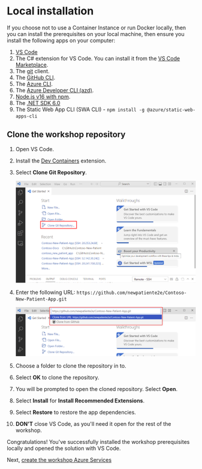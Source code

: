 # Local installation

If you choose not to use a Container Instance or run Docker locally, then you can install the prerequisites on your local machine, then ensure you install the following apps on your computer:

1. [VS Code](https://code.visualstudio.com/?WT.mc_id=aiml-77396-cxa)
1. The C# extension for VS Code. You can install it from the [VS Code Marketplace](https://marketplace.visualstudio.com/items?itemName=ms-dotnettools.csharp&WT.mc_id=aiml-77396-cxa).
1. The [git](https://git-scm.com/) client.
1. The [GitHub CLI](https://github.com/cli/cli).
1. The [Azure CLI](https://learn.microsoft.com/cli/azure/install-azure-cli?WT.mc_id=aiml-77396-cxa).
1. The [Azure Developer CLI (azd)](https://learn.microsoft.com/azure/developer/azure-developer-cli/get-started?tabs=bare-metal%2Clinuxmac&pivots=programming-language-csharp&WT.mc_id=aiml-77396-cxa).
1. [Node.js v16 with npm](https://nodejs.org/).
1. The [.NET SDK 6.0](https://dotnet.microsoft.com/download/dotnet/6.0?WT.mc_id=aiml-77396-cxa)
1. The Static Web App CLI (SWA CLI) - `npm install -g @azure/static-web-apps-cli`

## Clone the workshop repository

1. Open VS Code.
1. Install the [Dev Containers](https://marketplace.visualstudio.com/items?itemName=ms-vscode-remote.remote-containers&WT.mc_id=aiml-77396-cxa) extension.
1. Select **Clone Git Repository**.

    ![The image shows hwo to select clone a repo](img/clone_repository.png)

1. Enter the following URL: `https://github.com/newpatiente2e/Contoso-New-Patient-App.git`

    ![The image shows how to enter the repo url](img/clone_repo_url.png)

1. Choose a folder to clone the repository in to.
1. Select **OK** to clone the repository.
1. You will be prompted to open the cloned repository. Select **Open**.
1. Select **Install** for **Install Recommended Extensions**.
1. Select **Restore** to restore the app dependencies.
1. **DON'T** close VS Code, as you'll need it open for the rest of the workshop.

Congratulations! You've successfully installed the workshop prerequisites locally and opened the solution with VS Code.

Next, [create the workshop Azure Services](../../create-azure-services/)
